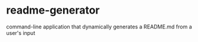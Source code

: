 # readme-generator
command-line application that dynamically generates a README.md from a user's input
